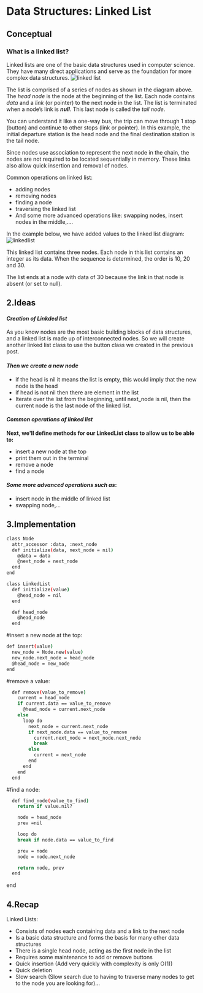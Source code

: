 # Data Structures: Linked List
## Conceptual
### What is a linked list?

 Linked lists are one of the basic data structures used in computer science. They have many direct applications and serve as the foundation for more complex data structures.
 ![linked list](https://www.educative.io/api/page/6100383094013952/image/download/4542257903435776)

  The list is comprised of a series of nodes as shown in the diagram above. The _head node_ is the node at the beginning of the list. Each node contains _data_ and a _link_ (or pointer) to the next node in the list. The list is terminated when a node’s link is **_null_**. This last node is called the _tail node_.

  You can understand it like a one-way bus, the trip can move through 1 stop (button) and continue to other stops (link or pointer). In this example, the initial departure station is the head node and the final destination station is the tail node.

  Since nodes use association to represent the next node in the chain, the nodes are not required to be located sequentially in memory. These links also allow quick insertion and removal of nodes.

  Common operations on linked list:

  + adding nodes
  + removing nodes
  + finding a node
  + traversing the linked list
  + And some more advanced operations like: swapping nodes, insert nodes in the middle,....

  In the example below, we have added values to the linked list diagram:
  ![linkedlist](https://i2.wp.com/www.rubyguides.com/wp-content/uploads/2017/07/linked-list-with-label.png?ssl=1)

  This linked list contains three nodes. Each node in this list contains an integer as its data. When the sequence is determined, the order is 10, 20 and 30.

  The list ends at a node with data of 30 because the link in that node is absent (or set to null).

## 2.Ideas
#### _Creation of Linkded list_
As you know nodes are the most basic building blocks of data structures, and a linked list is made up of interconnected nodes. So we will create another linked list class to use the button class we created in the previous post.

#### _Then we create a new node_
+ if the head is nil it means the list is empty, this would imply that the new node is the head
+ if head is not nil then there are element in the list
+ Iterate over the list from the beginning, until next_node is nil, then the current node is the last node of the linked list.

#### _Common operations of linked list_
**Next, we'll define methods for our LinkedList class to allow us to be able to:**
+ insert a new node at the top 
+ print them out in the terminal
+ remove a node
+ find a node

#### _Some more advanced operations such as_:
+ insert node in the middle of linked list 
+ swapping node,...

## 3.Implementation
```bash
class Node
  attr_accessor :data, :next_node
  def initialize(data, next_node = nil)
    @data = data
    @next_node = next_node
  end
end

class LinkedList
  def initialize(value)
    @head_node = nil
  end 

  def head_node
    @head_node
  end 
```
#insert a new node at the top:
  ```bash
  def insert(value)
    new_node = Node.new(value)
    new_node.next_node = head_node
    @head_node = new_node
  end
```
#remove a value:
```bash
  def remove(value_to_remove)
    current = head_node
    if current.data == value_to_remove
      @head_node = current.next_node
    else
      loop do
        next_node = current.next_node
        if next_node.data == value_to_remove
          current.next_node = next_node.next_node
          break
        else
          current = next_node
        end
      end
    end
  end
```
#find a node:
```bash
  def find_node(value_to_find)
    return if value.nil?

    node = head_node
    prev =nil

    loop do
    break if node.data == value_to_find

    prev = node
    node = node.next_node

    return node, prev
  end
```
end







## 4.Recap

Linked Lists:

+ Consists of nodes each containing data and a link to the next node
+ Is a basic data structure and forms the basis for many other data structures
+ There is a single head node, acting as the first node in the list
+ Requires some maintenance to add or remove buttons
+ Quick insertion (Add very quickly with complexity is only O(1))
+ Quick deletion
+ Slow search (Slow search due to having to traverse many nodes to get to the node you are looking for)...
